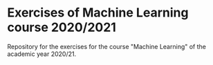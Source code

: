 # Exercises of Machine Learning course 2020/2021
Repository for the exercises for the course "Machine Learning" of the academic year 2020/21.
